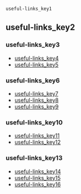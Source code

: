 ```ngMeta
useful-links_key1
```
## useful-links_key2
### useful-links_key3
* [useful-links_key4](https://goo.gl/forms/8ZKrwfqvahdUfEt53)
* [useful-links_key5](https://goo.gl/forms/a2yjZHgyN5aNy7r13)


### useful-links_key6
* [useful-links_key7](https://goo.gl/forms/o4d68yx4l9wLRSYg2)
* [useful-links_key8](https://goo.gl/forms/4266QKodGc6Ca5NI2)
* [useful-links_key9](https://goo.gl/forms/pR3mbFX704vHVVjB3)


### useful-links_key10
* [useful-links_key11](https://goo.gl/forms/2tKHf95IYmRWfIgz1)
* [useful-links_key12](https://goo.gl/forms/56I8veVXndkcRhhD3)


### useful-links_key13
* [useful-links_key14](https://goo.gl/forms/plXlTI3C06wDYsSk2)
* [useful-links_key15](https://goo.gl/forms/Je1rrQz4F8Ra3eU03)
* [useful-links_key16](https://goo.gl/forms/pR3mbFX704vHVVjB3)

